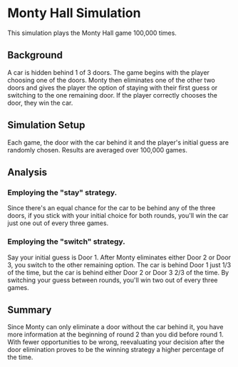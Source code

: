 # Monty Hall Simulation

This simulation plays the Monty Hall game 100,000 times.

## Background

A car is hidden behind 1 of 3 doors. The game begins with the player choosing one of the doors. Monty then eliminates one of the other two doors and gives the player the option of staying with their first guess or switching to the one remaining door. If the player correctly chooses the door, they win the car.

## Simulation Setup

Each game, the door with the car behind it and the player's initial guess are randomly chosen. Results are averaged over 100,000 games.

## Analysis

### Employing the "stay" strategy.

Since there's an equal chance for the car to be behind any of the three doors, if you stick with your initial choice for both rounds, you'll win the car just one out of every three games.

### Employing the "switch" strategy.

Say your initial guess is Door 1. After Monty eliminates either Door 2 or Door 3, you switch to the other remaining option. The car is behind Door 1 just 1/3 of the time, but the car is behind either Door 2 or Door 3 2/3 of the time. By switching your guess between rounds, you'll win two out of every three games.

## Summary

Since Monty can only eliminate a door without the car behind it, you have more information at the beginning of round 2 than you did before round 1. With fewer opportunities to be wrong, reevaluating your decision after the door elimination proves to be the winning strategy a higher percentage of the time.
